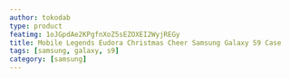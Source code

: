 ```yaml
---
author: tokodab
type: product
featimg: 1oJGpdAe2KPgfnXoZ5sEZOXEI2WyjREGy
title: Mobile Legends Eudora Christmas Cheer Samsung Galaxy S9 Case
tags: [samsung, galaxy, s9]
category: [samsung]
---
```

